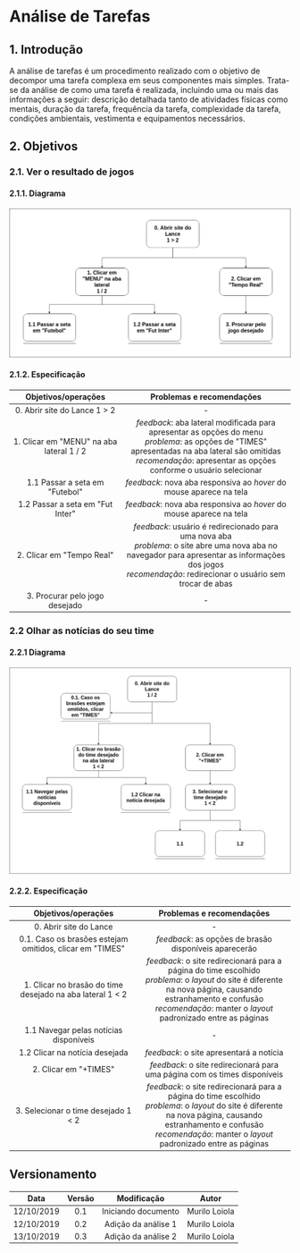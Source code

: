 # Análise de Tarefas

## 1. Introdução

A análise de tarefas é um procedimento realizado com o objetivo de decompor uma tarefa complexa em seus componentes mais simples. Trata-se da análise de como uma tarefa é realizada, incluindo uma ou mais das informações a seguir: descrição detalhada tanto de atividades físicas como mentais, duração da tarefa, frequência da tarefa, complexidade da tarefa, condições ambientais, vestimenta e equipamentos necessários.

## 2. Objetivos
### 2.1. Ver o resultado de jogos
#### 2.1.1. **Diagrama**

![Diagrama1](img/ver_resultado.png)

#### 2.1.2. **Especificação**

| Objetivos/operações | Problemas e recomendações |
|  :------: | :------: |
| 0. Abrir site do Lance 1 > 2| - |
| 1. Clicar em "MENU" na aba lateral 1 / 2| *feedback*: aba lateral modificada para apresentar as opções do menu<br>*problema*: as opções de "TIMES" apresentadas na aba lateral são omitidas<br>*recomendação*: apresentar as opções conforme o usuário selecionar |
| 1.1 Passar a seta em "Futebol"| *feedback*: nova aba responsiva ao *hover* do mouse aparece na tela|
| 1.2 Passar a seta em "Fut Inter"| *feedback*: nova aba responsiva ao *hover* do mouse aparece na tela |
| 2. Clicar em "Tempo Real"| *feedback*: usuário é redirecionado para uma nova aba<br>*problema*: o site abre uma nova aba no navegador para apresentar as informações dos jogos<br>*recomendação*: redirecionar o usuário sem trocar de abas |
| 3. Procurar pelo jogo desejado| - |

### 2.2 Olhar as notícias do seu time
#### 2.2.1 **Diagrama**
![Diagrama2](img/ver_noticia.png)

#### 2.2.2. **Especificação**

| Objetivos/operações | Problemas e recomendações |
|  :------: | :------: |
| 0. Abrir site do Lance| - |
| 0.1. Caso os brasões estejam omitidos, clicar em "TIMES"| *feedback*: as opções de brasão disponíveis aparecerão |
| 1. Clicar no brasão do time desejado na aba lateral 1 < 2| *feedback*: o site redirecionará para a página do time escolhido<br>*problema*: o *layout* do site é diferente na nova página, causando estranhamento e confusão<br>*recomendação*: manter o *layout* padronizado entre as páginas |
| 1.1 Navegar pelas notícias disponíveis| - |
| 1.2 Clicar na notícia desejada| *feedback*: o site apresentará a notícia |
| 2. Clicar em "+TIMES"| *feedback*: o site redirecionará para uma página com os times disponíveis |
| 3. Selecionar o time desejado 1 < 2| *feedback*: o site redirecionará para a página do time escolhido<br>*problema*: o *layout* do site é diferente na nova página, causando estranhamento e confusão<br>*recomendação*: manter o *layout* padronizado entre as páginas |

## Versionamento

| Data | Versão | Modificação | Autor |
|  :------: | :------: | :------: | :------: |
| 12/10/2019 | 0.1 | Iniciando documento | Murilo Loiola |
| 12/10/2019 | 0.2 | Adição da análise 1 | Murilo Loiola |
| 13/10/2019 | 0.3 | Adição da análise 2 | Murilo Loiola |
